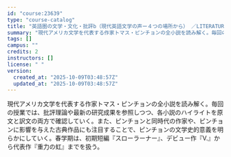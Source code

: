 ```yaml
---
id: "course:23639"
type: "course-catalog"
title: "英語圏の文学・文化・批評b（現代英語文学の声ー４つの場所から） ／LITERATURE AND CULTURAL CRITICISM (B)"
summary: "現代アメリカ文学を代表する作家トマス・ピンチョンの全小説を読み解く。毎回の授業では、批評理論や最新の研究成果を参照しつつ、各小説のハイライトを原文と訳文の両方で確認していく。また、ピンチョンと同時代の作家や、ピンチョンに影響を与えた古典作品…"
tags: []
campus: ""
credits: 2
instructors: []
license: " "
version:
  created_at: "2025-10-09T03:48:57Z"
  updated_at: "2025-10-09T03:48:57Z"
---
```


現代アメリカ文学を代表する作家トマス・ピンチョンの全小説を読み解く。毎回の授業では、批評理論や最新の研究成果を参照しつつ、各小説のハイライトを原文と訳文の両方で確認していく。また、ピンチョンと同時代の作家や、ピンチョンに影響を与えた古典作品にも注目することで、ピンチョンの文学史的意義を明らかにしていく。春学期は、初期短編『スローラーナー』、デビュー作『V.』から代表作『重力の虹』までを扱う。
